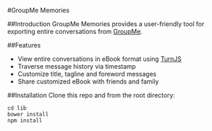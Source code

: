 #GroupMe Memories

##Introduction
GroupMe Memories provides a user-friendly tool for exporting entire conversations from [GroupMe](https://web.groupme.com/).

##Features
* View entire conversations in eBook format using [TurnJS](http://turnjs.com/)
* Traverse message history via timestamp
* Customize title, tagline and foreword messages
* Share customized eBook with friends and family

##Installation
Clone this repo and from the root directory:
```
cd lib
bower install
npm install
```
